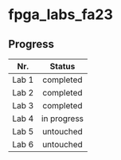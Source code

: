 # fpga_labs_fa23

## Progress

|Nr.| Status|
| :-: | :-: |
|Lab 1|completed|
|Lab 2|completed|
|Lab 3|completed|
|Lab 4|in progress|
|Lab 5|untouched|
|Lab 6|untouched|